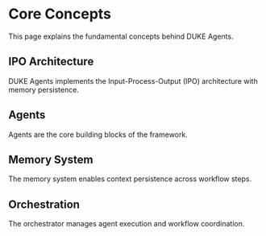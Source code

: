 # Core Concepts

This page explains the fundamental concepts behind DUKE Agents.

## IPO Architecture

DUKE Agents implements the Input-Process-Output (IPO) architecture with memory persistence.

## Agents

Agents are the core building blocks of the framework.

## Memory System

The memory system enables context persistence across workflow steps.

## Orchestration

The orchestrator manages agent execution and workflow coordination.